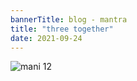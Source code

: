 ```yaml
---
bannerTitle: blog - mantra
title: "three together"
date: 2021-09-24
---
```


![mani 12](/images/mani/three-together.jpg)

